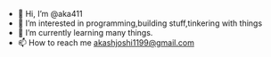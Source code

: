 - 👋 Hi, I’m @aka411
- 👀 I’m interested in programming,building stuff,tinkering with things
- 🌱 I’m currently learning many things.
- 📫 How to reach me akashjoshi1199@gmail.com


<!---
aka411/aka411 is a ✨ special ✨ repository because its `README.md` (this file) appears on your GitHub profile.
You can click the Preview link to take a look at your changes.
--->
